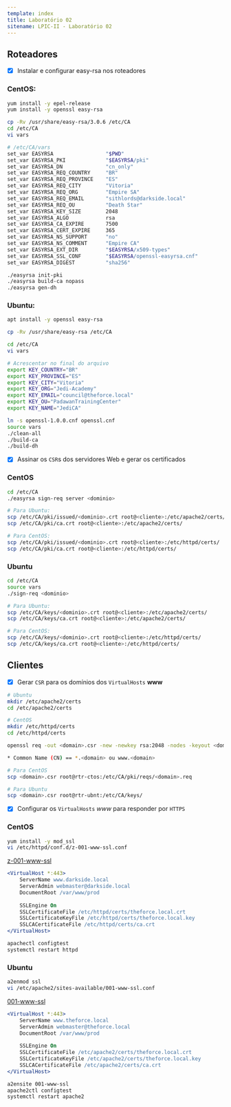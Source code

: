 ```yaml
---
template: index
title: Laboratório 02
sitename: LPIC-II - Laboratório 02
---
```


## Roteadores

* [X] Instalar e configurar easy-rsa nos roteadores

### CentOS:
```bash
yum install -y epel-release
yum install -y openssl easy-rsa

cp -Rv /usr/share/easy-rsa/3.0.6 /etc/CA
cd /etc/CA
vi vars
```

```bash
# /etc/CA/vars
set_var EASYRSA                 "$PWD"
set_var EASYRSA_PKI             "$EASYRSA/pki"
set_var EASYRSA_DN              "cn_only"
set_var EASYRSA_REQ_COUNTRY     "BR"
set_var EASYRSA_REQ_PROVINCE    "ES"
set_var EASYRSA_REQ_CITY        "Vitoria"
set_var EASYRSA_REQ_ORG         "Empire SA"
set_var EASYRSA_REQ_EMAIL       "sithlords@darkside.local"
set_var EASYRSA_REQ_OU          "Death Star"
set_var EASYRSA_KEY_SIZE        2048
set_var EASYRSA_ALGO            rsa
set_var EASYRSA_CA_EXPIRE       7500
set_var EASYRSA_CERT_EXPIRE     365
set_var EASYRSA_NS_SUPPORT      "no"
set_var EASYRSA_NS_COMMENT      "Empire CA"
set_var EASYRSA_EXT_DIR         "$EASYRSA/x509-types"
set_var EASYRSA_SSL_CONF        "$EASYRSA/openssl-easyrsa.cnf"
set_var EASYRSA_DIGEST          "sha256"
```

```bash
./easyrsa init-pki
./easyrsa build-ca nopass
./easyrsa gen-dh
```


### Ubuntu:
```bash
apt install -y openssl easy-rsa

cp -Rv /usr/share/easy-rsa /etc/CA

cd /etc/CA
vi vars
```

```bash
# Acrescentar no final do arquivo
export KEY_COUNTRY="BR"
export KEY_PROVINCE="ES"
export KEY_CITY="Vitoria"
export KEY_ORG="Jedi-Academy"
export KEY_EMAIL="council@theforce.local"
export KEY_OU="PadawanTrainingCenter"
export KEY_NAME="JediCA"
```

```bash
ln -s openssl-1.0.0.cnf openssl.cnf
source vars
./clean-all
./build-ca
./build-dh
```

* [X] Assinar os `CSR`s dos servidores Web e gerar os certificados

### CentOS

```bash
cd /etc/CA
./easyrsa sign-req server <dominio>

# Para Ubuntu:
scp /etc/CA/pki/issued/<dominio>.crt root@<cliente>:/etc/apache2/certs/
scp /etc/CA/pki/ca.crt root@<cliente>:/etc/apache2/certs/

# Para CentOS:
scp /etc/CA/pki/issued/<dominio>.crt root@<cliente>:/etc/httpd/certs/
scp /etc/CA/pki/ca.crt root@<cliente>:/etc/httpd/certs/
```

### Ubuntu

```bash
cd /etc/CA
source vars
./sign-req <dominio>

# Para Ubuntu:
scp /etc/CA/keys/<dominio>.crt root@<cliente>:/etc/apache2/certs/
scp /etc/CA/keys/ca.crt root@<cliente>:/etc/apache2/certs/

# Para CentOS:
scp /etc/CA/keys/<dominio>.crt root@<cliente>:/etc/httpd/certs/
scp /etc/CA/keys/ca.crt root@<cliente>:/etc/httpd/certs/
```

## Clientes

* [X] Gerar `CSR` para os domínios dos `VirtualHosts` **www**

```bash
# Ubuntu
mkdir /etc/apache2/certs
cd /etc/apache2/certs

# CentOS
mkdir /etc/httpd/certs
cd /etc/httpd/certs

openssl req -out <domain>.csr -new -newkey rsa:2048 -nodes -keyout <domain>.key

* Common Name (CN) == *.<domain> ou www.<domain>
```

```bash
# Para CentOS
scp <domain>.csr root@rtr-ctos:/etc/CA/pki/reqs/<domain>.req

# Para Ubuntu
scp <domain>.csr root@rtr-ubnt:/etc/CA/keys/
```

* [X] Configurar os `VirtualHosts` *www* para responder por `HTTPS`

### CentOS

```bash
yum install -y mod_ssl
vi /etc/httpd/conf.d/z-001-www-ssl.conf
```

[z-001-www-ssl](ctos/z-001-www-ssl.conf)
```apache
<VirtualHost *:443>
    ServerName www.darkside.local
    ServerAdmin webmaster@darkside.local
    DocumentRoot /var/www/prod
    
    SSLEngine On
    SSLCertificateFile /etc/httpd/certs/theforce.local.crt
    SSLCertificateKeyFile /etc/httpd/certs/theforce.local.key
    SSLCACertificateFile /etc/httpd/certs/ca.crt
</VirtualHost>
```

```bash
apachectl configtest
systemctl restart httpd
```

### Ubuntu

```bash
a2enmod ssl
vi /etc/apache2/sites-available/001-www-ssl.conf
```

[001-www-ssl](ubnt/001-www-ssl.conf)
```apache
<VirtualHost *:443>
    ServerName www.theforce.local
    ServerAdmin webmaster@theforce.local
    DocumentRoot /var/www/prod
    
    SSLEngine On
    SSLCertificateFile /etc/apache2/certs/theforce.local.crt
    SSLCertificateKeyFile /etc/apache2/certs/theforce.local.key
    SSLCACertificateFile /etc/apache2/certs/ca.crt
</VirtualHost>
```

```bash
a2ensite 001-www-ssl
apache2ctl configtest
systemctl restart apache2
```
